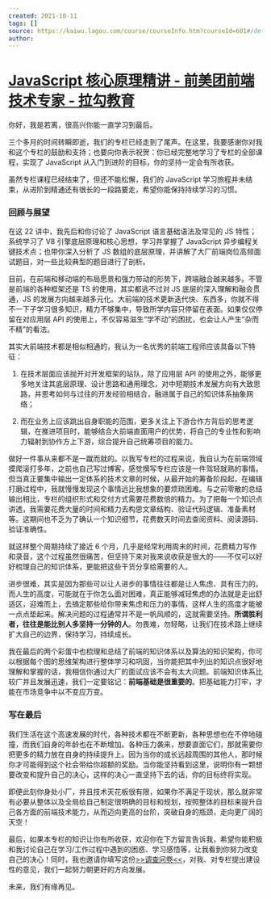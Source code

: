 ```yaml
---
created: 2021-10-11
tags: []
source: https://kaiwu.lagou.com/course/courseInfo.htm?courseId=601#/detail/pc?id=6173
author: 
---
```


# [JavaScript 核心原理精讲 - 前美团前端技术专家 - 拉勾教育](https://kaiwu.lagou.com/course/courseInfo.htm?courseId=601#/detail/pc?id=6173)


你好，我是若离，很高兴你能一直学习到最后。

三个多月的时间转瞬即逝，我们的专栏已经走到了尾声。在这里，我要感谢你对我和这个专栏的鼓励和支持；也要向你表示祝贺：你已经完整地学习了专栏的全部课程，实现了 JavaScript 从入门到进阶的目标，你的坚持一定会有所收获。

虽然专栏课程已经结束了，但还不能松懈，我们的 JavaScript 学习旅程并未结束，从进阶到精通还有很长的一段路要走，希望你能保持持续学习的习惯。

### 回顾与展望

在这 22 讲中，我先后和你讨论了 JavaScript 语言基础语法及常见的 JS 特性；系统学习了 V8 引擎底层原理和核心思想，学习并掌握了 JavaScript 异步编程关键技术点；也带你深入分析了 JS 数组的底层原理，并讲解了大厂前端岗位高频面试题目，对一些比较典型的题目进行了剖析。

目前，在前端和移动端的布局愿景和强力带动的形势下，跨端融合越来越多。不管是前端的各种框架还是 TS 的使用，其实都逃不过对 JS 底层的深入理解和融会贯通，JS 的发展方向越来越多元化。大前端的技术更新迭代快、东西多，你就不得不一下子学习很多知识，精力不够集中，导致所学内容只停留在表面。如果仅仅停留在对应用层 API 的使用上，不仅容易滋生“学不动”的困扰，也会让人产生“杂而不精”的看法。

其实大前端技术都是相似相通的，我认为一名优秀的前端工程师应该具备以下特征：

1.  在技术层面应该抛开对开发框架的站队，除了应用层 API 的使用之外，能够更多地关注其底层原理、设计思路和通用理念，对中短期技术发展方向有大致思路，并思考如何与过往的开发经验相结合，融进属于自己的知识体系抽象网络；
    
2.  而在业务上应该跳出自身职能的范围，更多关注上下游合作方背后的思考逻辑，在推进项目时，能够结合大前端直面用户的优势，将自己的专业性和影响力辐射到协作方上下游，综合提升自己统筹项目的能力。
    

做好一件事从来都不是一蹴而就的。以我写专栏的过程来说，我自认为在前端领域摸爬滚打多年，之前也自己写过博客，感觉撰写专栏应该是一件驾轻就熟的事情。但当真正要集中输出一定体系的技术文章的时候，从最开始的筹备阶段起，在编辑打磨过程中，我就慢慢发现这个事情远比我想象的要烦琐困难。与之前零散的总结输出相比，专栏的组织形式和交付方式需要花费数倍的精力。为了把每一个知识点讲透，我需要花费大量的时间和精力去构思文章结构、验证代码逻辑、准备素材等。这期间也不乏为了确认一个知识细节，花费数天时间去查阅资料、阅读源码、验证准确性。

就这样整个周期持续了接近 6 个月，几乎是经常利用周末的时间，花费精力写作和录音，这个过程虽然很痛苦，但坚持下来对我来说收获是很大的——不仅可以好好梳理自己的知识体系，更能把这些干货分享给需要的人。

进步很难，其实是因为那些可以让人进步的事情往往都是让人焦虑、具有压力的。而人生的高度，可能就在于你怎么面对困难，真正能够减轻焦虑的办法就是走出舒适区，迎难而上，去搞定那些给你带来焦虑和压力的事情，这样人生的高度才能被一点点垫起来。解决问题的过程通常并不是一帆风顺的，这就需要坚持。**所谓胜利者，往往是能比别人多坚持一分钟的人**。勿畏难，勿轻略，让我们在技术路上继续扩大自己的边界，保持学习，持续成长。

我在最后的两个彩蛋中也梳理和总结了前端的知识体系以及算法的知识架构，你可以根据每个图的思维架构进行整体学习和巩固，当你能把其中列出的知识点很好地理解和掌握的话，我相信你通过大厂的面试应该不会有太大问题。前端知识体系比较广并且发展迅速，我们一定要铭记：**前端基础是很重要的**。把基础能力打牢，才能在市场竞争中以不变应万变。

### 写在最后

我们生活在这个高速发展的时代，各种技术都在不断更新，各种思想也在不停地碰撞，而我们自身的年龄也在不断增加。各种压力袭来，想要直面它们，那就需要你把更多的精力放在自身的持续提升上。因为当你的成长远超周围的其他人，那时候你才可能得到这个社会带给你超额的奖励。当你能坚持看到这里，说明你有一颗想要改变和提升自己的决心，这样的决心一直坚持下去的话，你的目标终将实现。

即便此刻你身处小厂，并且技术天花板很有限，如果你不满足于现状，那么就非常有必要从整体以及全局给自己制定很明确的目标和规划，按照整体的目标来提升自己各方面的前端技术能力，从而迈向更高的台阶，突破自身的瓶颈，走向更广阔的天空！

最后，如果本专栏的知识让你有所收获，欢迎你在下方留言告诉我，希望你能积极和我讨论自己在学习/工作过程中遇到的困惑、学习感悟等，让我看到你努力改变自己的决心！同时，我也邀请你填写这份[\>>调查问卷<<](https://wj.qq.com/s2/8254352/d250/?fileGuid=K44wLnWvdQw1XUgl)，对我、对专栏提出建设性的意见，我们一起努力朝更好的方向发展。

未来，我们有缘再见。
